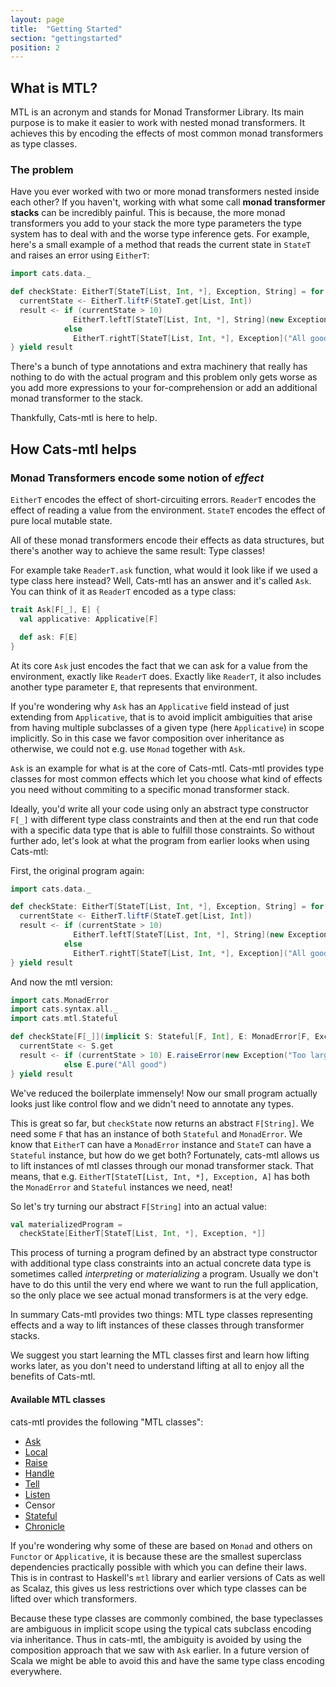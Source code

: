 ```yaml
---
layout: page
title:  "Getting Started"
section: "gettingstarted"
position: 2
---
```



## What is MTL?

MTL is an acronym and stands for Monad Transformer Library. 
Its main purpose is to make it easier to work with nested monad transformers. 
It achieves this by encoding the effects of most common monad transformers as type classes.

### The problem

Have you ever worked with two or more monad transformers nested inside each other?
If you haven't, working with what some call **monad transformer stacks** can be incredibly painful.
This is because, the more monad transformers you add to your stack the more type parameters the type system has to deal with and the worse type inference gets.
For example, here's a small example of a method that reads the current state in `StateT` and raises an error using `EitherT`: 

```scala mdoc
import cats.data._

def checkState: EitherT[StateT[List, Int, *], Exception, String] = for {
  currentState <- EitherT.liftF(StateT.get[List, Int])
  result <- if (currentState > 10) 
              EitherT.leftT[StateT[List, Int, *], String](new Exception)
            else 
              EitherT.rightT[StateT[List, Int, *], Exception]("All good")
} yield result
```

There's a bunch of type annotations and extra machinery that really has nothing to do with the actual program and this problem only gets worse as you add more expressions to your for-comprehension or add an additional monad transformer to the stack.

Thankfully, Cats-mtl is here to help.

## How Cats-mtl helps

### Monad Transformers encode some notion of *effect*

`EitherT` encodes the effect of short-circuiting errors.
`ReaderT` encodes the effect of reading a value from the environment.
`StateT` encodes the effect of pure local mutable state.

All of these monad transformers encode their effects as data structures, but there's another way to achieve the same result: Type classes!

For example take `ReaderT.ask` function, what would it look like if we used a type class here instead?
Well, Cats-mtl has an answer and it's called `Ask`.
You can think of it as `ReaderT` encoded as a type class:

```scala
trait Ask[F[_], E] {
  val applicative: Applicative[F]

  def ask: F[E]
}
```

At its core `Ask` just encodes the fact that we can ask for a value from the environment, exactly like `ReaderT` does.
Exactly like `ReaderT`, it also includes another type parameter `E`, that represents that environment.

If you're wondering why `Ask` has an `Applicative` field instead of just extending from `Applicative`, that is to avoid implicit ambiguities that arise from having multiple subclasses of a given type (here `Applicative`) in scope implicitly.
So in this case we favor composition over inheritance as otherwise, we could not e.g. use `Monad` together with `Ask`.

`Ask` is an example for what is at the core of Cats-mtl.
Cats-mtl provides type classes for most common effects which let you choose what kind of effects you need without commiting to a specific monad transformer stack.

Ideally, you'd write all your code using only an abstract type constructor `F[_]` with different type class constraints and then at the end run that code with a specific data type that is able to fulfill those constraints.
So without further ado, let's look at what the program from earlier looks when using Cats-mtl:

First, the original program again:

```scala mdoc:reset
import cats.data._

def checkState: EitherT[StateT[List, Int, *], Exception, String] = for {
  currentState <- EitherT.liftF(StateT.get[List, Int])
  result <- if (currentState > 10) 
              EitherT.leftT[StateT[List, Int, *], String](new Exception("Too large"))
            else 
              EitherT.rightT[StateT[List, Int, *], Exception]("All good")
} yield result
```

And now the mtl version:

```scala mdoc:reset
import cats.MonadError
import cats.syntax.all._
import cats.mtl.Stateful

def checkState[F[_]](implicit S: Stateful[F, Int], E: MonadError[F, Exception]): F[String] = for {
  currentState <- S.get
  result <- if (currentState > 10) E.raiseError(new Exception("Too large"))
            else E.pure("All good")
} yield result
```

We've reduced the boilerplate immensely!
Now our small program actually looks just like control flow and we didn't need to annotate any types.

This is great so far, but `checkState` now returns an abstract `F[String]`.
We need some `F` that has an instance of both `Stateful` and `MonadError`.
We know that `EitherT` can have a `MonadError` instance and `StateT` can have a `Stateful` instance, but how do we get both?
Fortunately, cats-mtl allows us to lift instances of mtl classes through our monad transformer stack.
That means, that e.g. `EitherT[StateT[List, Int, *], Exception, A]` has both the `MonadError` and `Stateful` instances we need, neat!

So let's try turning our abstract `F[String]` into an actual value:

<!-- TODO make this back into an mdoc:silent; I had to remove it because of the deprecation of any2stringadd -->
```scala
val materializedProgram =
  checkState[EitherT[StateT[List, Int, *], Exception, *]]
```

This process of turning a program defined by an abstract type constructor with additional type class constraints into an actual concrete data type is sometimes called *interpreting* or *materializing*  a program.
Usually we don't have to do this until the very end where we want to run the full application, so the only place we see actual monad transformers is at the very edge.

In summary Cats-mtl provides two things:
MTL type classes representing effects and a way to lift instances of these classes through transformer stacks.

We suggest you start learning the MTL classes first and learn how lifting works later, as you don't need to understand lifting at all to enjoy all the benefits of Cats-mtl.

#### Available MTL classes

cats-mtl provides the following "MTL classes":

 - [Ask](mtl-classes/ask.html)
 - [Local](mtl-classes/local.html)
 - [Raise](mtl-classes/raise.html)
 - [Handle](mtl-classes/handle.html)
 - [Tell](mtl-classes/tell.html)
 - [Listen](mtl-classes/listen.html)
 - Censor
 - [Stateful](mtl-classes/stateful.html)
 - [Chronicle](mtl-classes/chronicle.html)

If you're wondering why some of these are based on `Monad` and others on `Functor` or `Applicative`, 
 it is because these are the smallest superclass dependencies practically possible with which you can define their laws.
This is in contrast to Haskell's `mtl` library and earlier versions of Cats as well as Scalaz,
 this gives us less restrictions over which type classes can be lifted over which transformers.

Because these type classes are commonly combined, the base typeclasses are ambiguous in implicit scope using
the typical cats subclass encoding via inheritance.
Thus in cats-mtl, the ambiguity is avoided by using the composition approach that we saw with `Ask` earlier.
In a future version of Scala we might be able to avoid this and have the same type class encoding everywhere.
